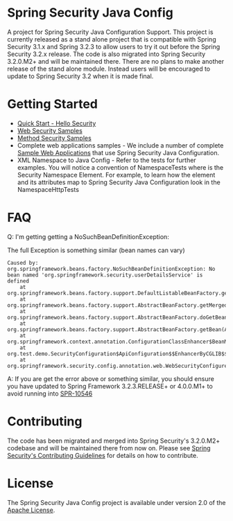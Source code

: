 Spring Security Java Config
======================

A project for Spring Security Java Configuration Support. This project is currently released as a stand alone project that is compatible with Spring Security 3.1.x and Spring 3.2.3 to allow users to try it out
before the Spring Security 3.2.x release. The code is also migrated into Spring Security 3.2.0.M2+ and will be maintained there. There are no plans to make another release of the stand alone module. Instead users
will be encouraged to update to Spring Security 3.2 when it is made final.

Getting Started
======================

* [Quick Start - Hello Security](quickstart.md)
* [Web Security Samples](samples-web.md)
* [Method Security Samples](samples-method.md)
* Complete web applications samples - We include a number of complete [Sample Web Applications](./samples/) that use Spring Security Java Configuration.
* XML Namespace to Java Config - Refer to the tests for further examples. You will notice a convention of Namespace<Security Element>Tests where <Security Element> is the Security Namespace
Element. For example, to learn how the <http> element and its attributes map to Spring Security Java Configuration look in the NamespaceHttpTests

FAQ
==============

Q: I'm getting getting a NoSuchBeanDefinitionException:

The full Exception is something similar (bean names can vary)

```
Caused by: org.springframework.beans.factory.NoSuchBeanDefinitionException: No bean named 'org.springframework.security.userDetailsService' is defined
    at org.springframework.beans.factory.support.DefaultListableBeanFactory.getBeanDefinition(DefaultListableBeanFactory.java:568)
    at org.springframework.beans.factory.support.AbstractBeanFactory.getMergedLocalBeanDefinition(AbstractBeanFactory.java:1099)
    at org.springframework.beans.factory.support.AbstractBeanFactory.doGetBean(AbstractBeanFactory.java:278)
    at org.springframework.beans.factory.support.AbstractBeanFactory.getBean(AbstractBeanFactory.java:194)
    at org.springframework.context.annotation.ConfigurationClassEnhancer$BeanMethodInterceptor.intercept(ConfigurationClassEnhancer.java:297)
    at org.test.demo.SecurityConfiguration$ApiConfiguration$$EnhancerByCGLIB$$e681011a.userDetailsServiceBean(<generated>)
    at org.springframework.security.config.annotation.web.WebSecurityConfigurerAdapter.http(WebSecurityConfigurerAdapter.java:66)
```

A: If you are get the error above or something similar, you should ensure you have updated to Spring Framework 3.2.3.RELEASE+ or 4.0.0.M1+ to avoid running into [SPR-10546](https://jira.springsource.org/browse/SPR-10546)

Contributing
==============

The code has been migrated and merged into Spring Security's 3.2.0.M2+ codebase and will be maintained there from now on. Please see [Spring Security's Contributing Guidelines](https://github.com/SpringSource/spring-security/blob/master/CONTRIBUTING.md) for details on how to contribute.


License
==============
The Spring Security Java Config project is available under version 2.0 of the [Apache License](http://www.apache.org/licenses/LICENSE-2.0).

